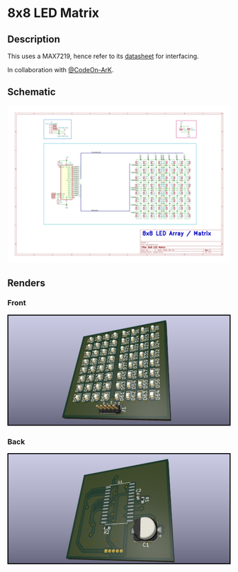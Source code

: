 # 8x8 LED Matrix
## Description
This uses a MAX7219, hence refer to its [datasheet](https://datasheets.maximintegrated.com/en/ds/MAX7219-MAX7221.pdf)
for interfacing.

In collaboration with [@CodeOn-ArK](https://github.com/CodeOn-ArK).

## Schematic
![schematic](https://github.com/aritra1911/led_matrix/blob/master/images/schematic.svg?raw=true)

## Renders
### Front
![front](https://github.com/aritra1911/led_matrix/blob/master/images/front.png?raw=true)

### Back
![back](https://github.com/aritra1911/led_matrix/blob/master/images/back.png?raw=true)

